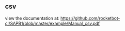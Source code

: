 ## csv

 view the documentation at: https://github.com/rocketbot-cl/SAPB1/blob/master/example/Manual_csv.pdf